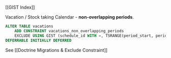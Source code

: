 [[GIST Index]]

Vacation / Stock taking Calendar - **non-overlapping periods**.

```sql
ALTER TABLE vacations 
    ADD CONSTRAINT vacations_non_overlapping_periods 
    EXCLUDE USING GIST (schedule_id WITH =, TSRANGE(period_start, period_end) WITH &&)
DEFERRABLE INITIALLY DEFERRED
```

See [[Doctrine Migrations & Exclude Constraint]]
